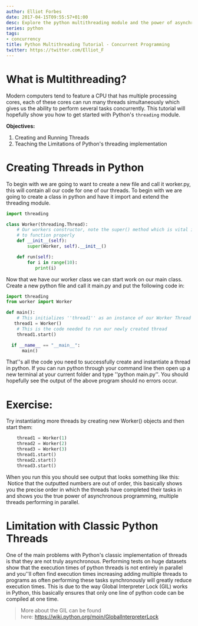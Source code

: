 ```yaml
---
author: Elliot Forbes
date: 2017-04-15T09:55:57+01:00
desc: Explore the python multithreading module and the power of asynchronous programming
series: python
tags:
- concurrency
title: Python Multithreading Tutorial - Concurrent Programming
twitter: https://twitter.com/Elliot_F
---
```


# What is Multithreading?

Modern computers tend to feature a CPU that has multiple processing cores, each of these cores can run many threads simultaneously which gives us the ability to perform several tasks concurrently. This tutorial will hopefully show you how to get started with Python's `threading` module.

**Objectives:**


1. Creating and Running Threads
2. Teaching the Limitations of Python's threading implementation

# Creating Threads in Python

<p>To begin with we are going to want to create a new file and call it worker.py, this will contain all our code for one of our threads. To begin with we are going to create a class in python and have it import and extend the threading module.</p>

```python
import threading

class Worker(threading.Thread):
    # Our workers constructor, note the super() method which is vital if we want this
    # to function properly
    def __init__(self):
        super(Worker, self).__init__()

    def run(self):
        for i in range(10):
           print(i)
```


<p>Now that we have our worker class we can start work on our main class. Create a new python file and call it main.py and put the following code in:</p>

```python
import threading 
from worker import Worker

def main():
    # This initializes ''thread1'' as an instance of our Worker Thread
   thread1 = Worker()
    # This is the code needed to run our newly created thread
    thread1.start()

  if __name__ == "__main__":  
      main()
```

<p>That''s all the code you need to successfully create and instantiate a thread in python. If you can run python through your command line then open up a new terminal at your current folder and type ''python main.py''. You should hopefully see the output of the above program should no errors occur.</p>

# Exercise:

<p>Try instantiating more threads by creating new Worker() objects and then start them:</p>

```python
    thread1 = Worker(1)
    thread2 = Worker(2)
    thread3 = Worker(3)
    thread1.start()
    thread2.start()
    thread3.start()
```

<p>When you run this you should see output that looks something like this:  Notice that the outputted numbers are out of order, this basically shows you the precise order in which the threads have completed their tasks in and shows you the true power of asynchronous programming, multiple threads performing in parallel.</p>

# Limitation with Classic Python Threads

One of the main problems with Python's classic implementation of threads is that they are not truly asynchronous. Performing tests on huge datasets show that the execution times of python threads is not entirely in parallel and you''ll often find execution times increasing adding multiple threads to programs as often performing these tasks synchronously will greatly reduce execution times. This is due to the way Global Interpreter Lock (GIL) works in Python, this basically ensures that only one line of python code can be compiled at one time. 

> More about the GIL can be found here: <a href="https://wiki.python.org/moin/GlobalInterpreterLock">https://wiki.python.org/moin/GlobalInterpreterLock</a>